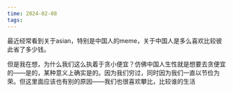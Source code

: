 ```yaml
---
time: 2024-02-08
tags:
---
```

最近经常看到关于asian，特别是中国人的meme，关于中国人是多么喜欢比较彼此省了多少钱。

但是我在想，为什么我们这么执着于贪小便宜？仿佛中国人生性就是想要去贪便宜的——是的，某种意义上确实是的。因为我们穷过，同时因为我们一直以节俭为荣。但这里面应该也有别的原因——我们也很喜欢攀比，比较谁的生活